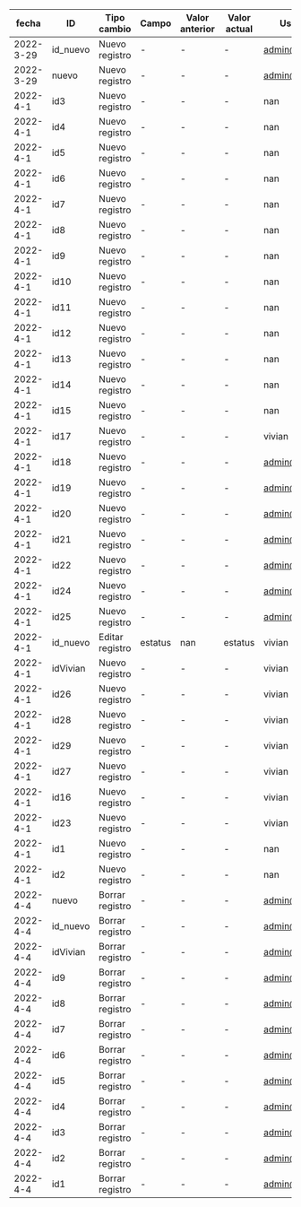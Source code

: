 | fecha | ID | Tipo cambio | Campo | Valor anterior | Valor actual | Usuario | 
| -- | -- | -- | -- | -- | -- | -- |
| 2022-3-29 | id_nuevo | Nuevo registro | - | - | - | admin@zen.dro |
| 2022-3-29 | nuevo | Nuevo registro | - | - | - | admin@zen.dro |
| 2022-4-1 | id3 | Nuevo registro | - | - | - | nan |
| 2022-4-1 | id4 | Nuevo registro | - | - | - | nan |
| 2022-4-1 | id5 | Nuevo registro | - | - | - | nan |
| 2022-4-1 | id6 | Nuevo registro | - | - | - | nan |
| 2022-4-1 | id7 | Nuevo registro | - | - | - | nan |
| 2022-4-1 | id8 | Nuevo registro | - | - | - | nan |
| 2022-4-1 | id9 | Nuevo registro | - | - | - | nan |
| 2022-4-1 | id10 | Nuevo registro | - | - | - | nan |
| 2022-4-1 | id11 | Nuevo registro | - | - | - | nan |
| 2022-4-1 | id12 | Nuevo registro | - | - | - | nan |
| 2022-4-1 | id13 | Nuevo registro | - | - | - | nan |
| 2022-4-1 | id14 | Nuevo registro | - | - | - | nan |
| 2022-4-1 | id15 | Nuevo registro | - | - | - | nan |
| 2022-4-1 | id17 | Nuevo registro | - | - | - | vivian |
| 2022-4-1 | id18 | Nuevo registro | - | - | - | admin@zen.dro |
| 2022-4-1 | id19 | Nuevo registro | - | - | - | admin@zen.dro |
| 2022-4-1 | id20 | Nuevo registro | - | - | - | admin@zen.dro |
| 2022-4-1 | id21 | Nuevo registro | - | - | - | admin@zen.dro |
| 2022-4-1 | id22 | Nuevo registro | - | - | - | admin@zen.dro |
| 2022-4-1 | id24 | Nuevo registro | - | - | - | admin@zen.dro |
| 2022-4-1 | id25 | Nuevo registro | - | - | - | admin@zen.dro |
| 2022-4-1 | id_nuevo | Editar registro | estatus | nan | estatus | vivian |
| 2022-4-1 | idVivian | Nuevo registro | - | - | - | vivian |
| 2022-4-1 | id26 | Nuevo registro | - | - | - | vivian |
| 2022-4-1 | id28 | Nuevo registro | - | - | - | vivian |
| 2022-4-1 | id29 | Nuevo registro | - | - | - | vivian |
| 2022-4-1 | id27 | Nuevo registro | - | - | - | vivian |
| 2022-4-1 | id16 | Nuevo registro | - | - | - | vivian |
| 2022-4-1 | id23 | Nuevo registro | - | - | - | vivian |
| 2022-4-1 | id1 | Nuevo registro | - | - | - | nan |
| 2022-4-1 | id2 | Nuevo registro | - | - | - | nan |
| 2022-4-4 | nuevo | Borrar registro | - | - | - | admin@zen.dro | 
| 2022-4-4 | id_nuevo | Borrar registro | - | - | - | admin@zen.dro | 
| 2022-4-4 | idVivian | Borrar registro | - | - | - | admin@zen.dro | 
| 2022-4-4 | id9 | Borrar registro | - | - | - | admin@zen.dro | 
| 2022-4-4 | id8 | Borrar registro | - | - | - | admin@zen.dro | 
| 2022-4-4 | id7 | Borrar registro | - | - | - | admin@zen.dro | 
| 2022-4-4 | id6 | Borrar registro | - | - | - | admin@zen.dro | 
| 2022-4-4 | id5 | Borrar registro | - | - | - | admin@zen.dro | 
| 2022-4-4 | id4 | Borrar registro | - | - | - | admin@zen.dro | 
| 2022-4-4 | id3 | Borrar registro | - | - | - | admin@zen.dro | 
| 2022-4-4 | id2 | Borrar registro | - | - | - | admin@zen.dro | 
| 2022-4-4 | id1 | Borrar registro | - | - | - | admin@zen.dro | 
